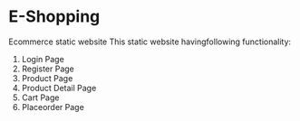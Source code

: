 # E-Shopping
Ecommerce static website
This static website havingfollowing functionality:
1. Login Page
2. Register Page
3. Product Page
4. Product Detail Page
5. Cart Page
6. Placeorder Page
